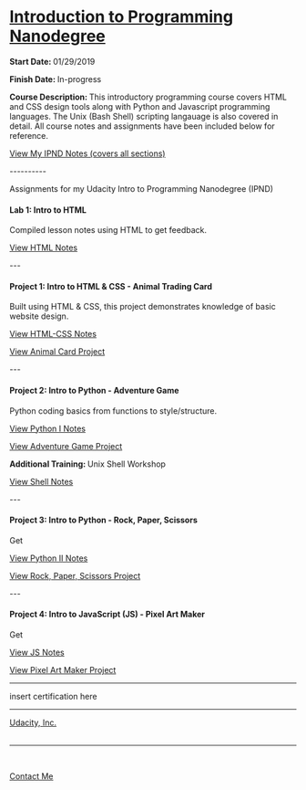 <h1><a href="https://www.udacity.com/course/intro-to-programming-nanodegree--nd000">Introduction to Programming Nanodegree</a></h1>

<p><strong>Start Date: </strong> 01/29/2019</p>
<p><strong>Finish Date: </strong> In-progress</p>

<p><strong>Course Description: </strong>This introductory programming course covers HTML and CSS design tools along with Python and Javascript programming languages. The Unix (Bash Shell) scripting langauage is also covered in detail. All course notes and assignments have been included below for reference.</p>

<a href="https://www.udacity.com/course/intro-to-programming-nanodegree--nd000">View My IPND Notes (covers all sections)</a>
<p>----------</p>

<p>Assignments for my Udacity Intro to Programming Nanodegree (IPND)</p>

<h4>Lab 1: Intro to HTML</h4>
<p>Compiled lesson notes using HTML to get feedback.</p>
<a href="https://htmlpreview.github.io/?https://github.com/fswylie01/udacity-ipnd/blob/master/Lab_1/html_notes.html" target="_blank">View HTML Notes</a>
<p>---</p>

<h4>Project 1: Intro to HTML & CSS - Animal Trading Card</h4>
<p>Built using HTML & CSS, this project demonstrates knowledge of basic website design.<p>
<a href="https://htmlpreview.github.io/?https://github.com/fswylie01/udacity-ipnd/blob/master/Project_1/html_css_notes/html_home.html">View HTML-CSS Notes</a></br>

<a href="https://htmlpreview.github.io/?https://github.com/fswylie01/udacity-ipnd/blob/master/Project_1/Animal_Card_Project/card_v2.html">View Animal Card Project</a>
<p>---</p> 

<h4>Project 2: Intro to Python - Adventure Game</h4>
<p>Python coding basics from functions to style/structure.<p>
<a href="#">View Python I Notes</a></br>

<a href="#">View Adventure Game Project</a></br>

<p><strong>Additional Training: </strong>Unix Shell Workshop<p>
<a href="#">View Shell Notes</a>
<p>---</p> 

<h4>Project 3: Intro to Python - Rock, Paper, Scissors</h4>
<p>Get<p>
<a href="#">View Python II Notes</a></br>

<a href="https://www.udacity.com/course/intro-to-programming-nanodegree--nd000">View Rock, Paper, Scissors Project</a>
<p>---</p>  

<h4>Project 4: Intro to JavaScript (JS) - Pixel Art Maker</h4>
<p>Get<p>
<a href="#">View JS Notes</a></br>

<a href="https://www.udacity.com/course/intro-to-programming-nanodegree--nd000">View Pixel Art Maker Project</a>
  
<hr>
insert certification here
<hr>
  
<a href="https://www.udacity.com/">Udacity, Inc.</a></br><br><hr><br>

<a href = "mailto: fswylie@icloud.com">Contact Me</a>

